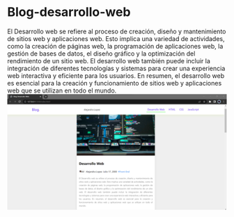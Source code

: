 # Blog-desarrollo-web
El Desarrollo web se refiere al proceso de creación, diseño y mantenimiento de sitios web y aplicaciones web. Esto implica una variedad de actividades, como la creación de páginas web, la programación de aplicaciones web, la gestión de bases de datos, el diseño gráfico y la optimización del rendimiento de un sitio web. El desarrollo web también puede incluir la integración de diferentes tecnologías y sistemas para crear una experiencia web interactiva y eficiente para los usuarios. En resumen, el desarrollo web es esencial para la creación y funcionamiento de sitios web y aplicaciones web que se utilizan en todo el mundo.
![cover](https://github.com/Alejandra-Lopez17/Blog-desarrollo-web/blob/master/desarrollo.png)

